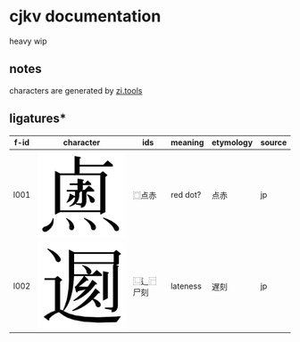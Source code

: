 # cjkv documentation

heavy wip

## notes

characters are generated by [zi.tools](https://zi.tools/?secondary=ids)

## ligatures\*

| f-id | character             | ids      | meaning  | etymology | source |
| ---- | --------------------- | -------- | -------- | --------- | ------ |
| l001 | ![lig1.svg](lig1.svg) | ⿴点赤    | red dot? | 点赤       | jp     |
| l002 | ![lig2.svg](lig2.svg) | ⿺辶⿸尸刻 | lateness | 遅刻       | jp     |
